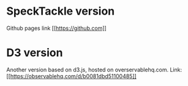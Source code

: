 # SpeckTackle version
Github pages link [[https://github.com]]

# D3 version
Another version based on d3.js, hosted on overservablehq.com. Link: [[https://observablehq.com/d/b0081dbd51100485]]
